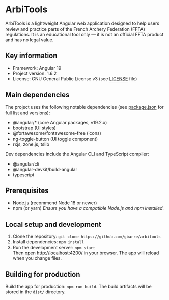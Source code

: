 # ArbiTools

ArbiTools is a lightweight Angular web application designed to help users
review and practice parts of the French Archery Federation (FFTA) regulations.
It is an educational tool only — it is not an official FFTA product and has no
legal value.

## Key information

- Framework: Angular 19
- Project version: 1.6.2
- License: GNU General Public License v3 (see [LICENSE](./LICENSE) file)

## Main dependencies

The project uses the following notable dependencies (see [package.json](./package.json) for full
list and versions):

- @angular/* (core Angular packages, v19.2.x)
- bootstrap (UI styles)
- @fortawesome/fontawesome-free (icons)
- ng-toggle-button (UI toggle component)
- rxjs, zone.js, tslib

Dev dependencies include the Angular CLI and TypeScript compiler:

- @angular/cli
- @angular-devkit/build-angular
- typescript

## Prerequisites

- Node.js (recommend Node 18 or newer)
- npm (or yarn) _Ensure you have a compatible Node.js and npm installed._

## Local setup and development

1. Clone the repository: `git clone https://github.com/gbarre/arbitools`
2. Install dependencies: `npm install`
3. Run the development server: `npm start` \
   Then open <http://localhost:4200/> in your browser. The app will reload when
   you change files.

## Building for production

Build the app for production: `npm run build`. The build artifacts will be
stored in the `dist/` directory.
